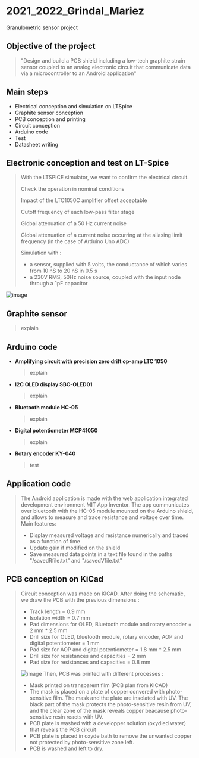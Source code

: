 # 2021_2022_Grindal_Mariez

Granulometric sensor project

## Objective of the project
> "Design and build a PCB shield including a low-tech graphite strain sensor coupled to an analog electronic circuit that communicate data via a microcontroller to an Android application"

## Main steps
* Electrical conception and simulation on LTSpice
* Graphite sensor conception
* PCB conception and printing
* Circuit conception
* Arduino code
* Test
* Datasheet writing

## Electronic conception and test on LT-Spice
> With the LTSPICE simulator, we want to confirm the electrical circuit.
> 
> Check the operation in nominal conditions
> 
> Impact of the LTC1050C amplifier offset acceptable
> 
> Cutoff frequency of each low-pass filter stage 
> 
> Global attenuation of a 50 Hz current noise
> 
> Global attenuation of a current noise occurring at the aliasing limit frequency (in the case of Arduino Uno ADC)
> 
> Simulation with :
> * a sensor, supplied with 5 volts, the conductance of which varies from 10 nS to 20 nS in 0.5 s
> * a 230V RMS, 50Hz noise source, coupled with the input node through a 1pF capacitor
>
![image](https://user-images.githubusercontent.com/95586528/160655085-99379685-04d5-4e0f-9d88-0ecf0dfbc2ce.png)

## Graphite sensor
> explain
> 
## Arduino code
* **Amplifying circuit with precision zero drift op-amp LTC 1050**
    > explain
* **I2C OLED display SBC-OLED01**
    > explain
* **Bluetooth module HC-05** 
    > explain
* **Digital potentiometer MCP41050**
    > explain
* **Rotary encoder KY-040**
    > test
## Application code
> The Android application is made with the web application integrated development environment MIT App Inventor.
> The app communicates over bluetooth with the HC-05 module mounted on the Arduino shield, and allows to measure
> and trace resistance and voltage over time.
> Main features:
> * Display measured voltage and resistance numerically and traced as a function of time
> * Update gain if modified on the shield
> * Save measured data points in a text file found in the paths "/savedRfile.txt" and "/savedVfile.txt"
> 
## PCB conception on KiCad
> Circuit conception was made on KICAD. After doing the schematic, we draw the PCB with the previous dimensions :
> * Track length = 0.9 mm
> * Isolation width = 0.7 mm
> * Pad dimensions for OLED, Bluetooth module and rotary encoder = 2 mm * 2.5 mm
> * Drill size for OLED, bluetooth module, rotary encoder, AOP and digital potentiometer = 1 mm
> * Pad size for AOP and digital potentiometer = 1.8 mm * 2.5 mm
> * Drill size for resistances and capacities = 2 mm
> * Pad size for resistances and capacities = 0.8 mm
> 
> ![image](https://user-images.githubusercontent.com/95586528/160405697-4437e986-bbf9-4ef6-8740-eef16d24775e.png)
> Then, PCB was printed with different processes :
> * Mask printed on transparent film (PCB plan from KICAD) 
> * The mask is placed on a plate of copper convered with photo-sensitive film. The mask and the plate are insolated with UV. The black part of the mask protects the photo-sensitive resin from UV, and the clear zone of the mask reveals copper beacause photo-sensitive resin reacts with UV.
> * PCB plate is washed with a developper solution (oxydied water) that reveals the PCB circuit
> * PCB plate is placed in oxyde bath to remove the unwanted copper not protected by photo-sensitive zone left.
> * PCB is washed and left to dry.
